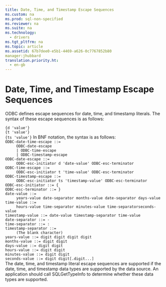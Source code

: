 ```yaml
---
title: Date, Time, and Timestamp Escape Sequences
ms.custom: na
ms.prod: sql-non-specified
ms.reviewer: na
ms.suite: na
ms.technology: 
  - drivers
ms.tgt_pltfrm: na
ms.topic: article
ms.assetid: 67b7dee0-e5b1-4469-a626-0c7767852b80
manager:jhubbard
translation.priority.ht: 
  - en-gb
---
```

# Date, Time, and Timestamp Escape Sequences
<?xml version="1.0" encoding="utf-8"?>
<developerReferenceWithoutSyntaxDocument xmlns="http://ddue.schemas.microsoft.com/authoring/2003/5" xmlns:xlink="http://www.w3.org/1999/xlink" xmlns:xsi="http://www.w3.org/2001/XMLSchema-instance" xsi:schemaLocation="http://ddue.schemas.microsoft.com/authoring/2003/5 http://dduestorage.blob.core.windows.net/ddueschema/developer.xsd">
  <introduction>
    <para>ODBC defines escape sequences for date, time, and timestamp literals. The syntax of these escape sequences is as follows:</para>
  </introduction>
  <section>
    <content>
      <code>
{<legacyItalic>d</legacyItalic> '<legacyItalic>value</legacyItalic>'}
{<legacyItalic>t </legacyItalic>'<legacyItalic>value</legacyItalic>'}
{<legacyItalic>ts </legacyItalic>'<legacyItalic>value</legacyItalic>'}</code>
      <para>In BNF notation, the syntax is as follows:</para>
      <code>
<legacyItalic>ODBC-date-time-escape</legacyItalic> ::=
     <legacyItalic>ODBC-date-escape</legacyItalic>
     | <legacyItalic>ODBC-time-escape</legacyItalic>
     | <legacyItalic>ODBC-timestamp-escape</legacyItalic>
<legacyItalic>ODBC-date-escape</legacyItalic> ::=
     <legacyItalic>ODBC-esc-initiator</legacyItalic> d '<legacyItalic>date-value</legacyItalic>' <legacyItalic>ODBC-esc-terminator</legacyItalic>
<legacyItalic>ODBC-time-escape </legacyItalic>::=
     <legacyItalic>ODBC-esc-initiator</legacyItalic> t '<legacyItalic>time-value</legacyItalic>' <legacyItalic>ODBC-esc-terminator</legacyItalic>
<legacyItalic>ODBC-timestamp-escape </legacyItalic>::=
     <legacyItalic>ODBC-esc-initiator</legacyItalic> ts '<legacyItalic>timestamp-value</legacyItalic>' <legacyItalic>ODBC-esc-terminator</legacyItalic>
<legacyItalic>ODBC-esc-initiator </legacyItalic>::= {
<legacyItalic>ODBC-esc-terminator </legacyItalic>::= }
<legacyItalic>date-value</legacyItalic> ::= 
     <legacyItalic>years-value date-separator months-value date-separator days-value</legacyItalic>
<legacyItalic>time-value</legacyItalic> ::= 
     <legacyItalic>hours-value time-separator minutes-value time-separatorseconds-value</legacyItalic>
<legacyItalic>timestamp-value </legacyItalic>::= <legacyItalic>date-value timestamp-separator time-value</legacyItalic>
<legacyItalic>date-separator </legacyItalic>::= -
<legacyItalic>time-separator </legacyItalic>::= :
<legacyItalic>timestamp-separator </legacyItalic>::=
     <legacyItalic>(The blank character)</legacyItalic>
<legacyItalic>years-value</legacyItalic> ::= <legacyItalic>digit digit digit digit</legacyItalic>
<legacyItalic>months-value</legacyItalic> ::= <legacyItalic>digit digit</legacyItalic>
<legacyItalic>days-value</legacyItalic> ::= <legacyItalic>digit digit</legacyItalic>
<legacyItalic>hours-value</legacyItalic> ::= <legacyItalic>digit digit</legacyItalic>
<legacyItalic>minutes-value</legacyItalic> ::= <legacyItalic>digit digit</legacyItalic>
<legacyItalic>seconds-value </legacyItalic>::= <legacyItalic>digit digit</legacyItalic>[<legacyItalic>.digit...</legacyItalic>]</code>
    </content>
  </section>
  <languageReferenceRemarks>
    <content>
      <para>The date, time, and timestamp literal escape sequences are supported if the date, time, and timestamp data types are supported by the data source. An application should call <legacyBold>SQLGetTypeInfo</legacyBold> to determine whether these data types are supported.</para>
    </content>
  </languageReferenceRemarks>
  <relatedTopics />
</developerReferenceWithoutSyntaxDocument>